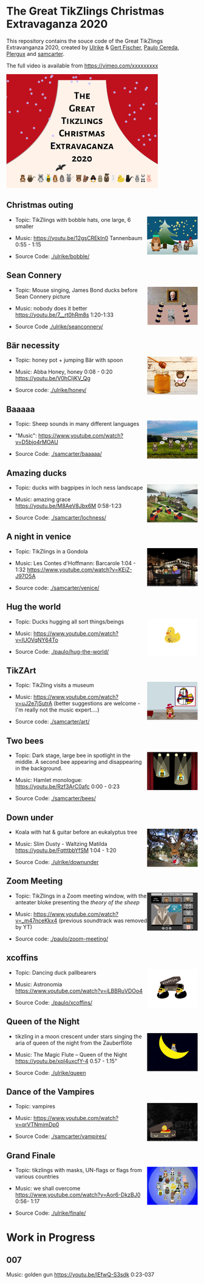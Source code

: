 # The Great TikZlings Christmas Extravaganza 2020

This repository contains the souce code of the Great TikZlings Extravanganza 2020, created by [Ulrike](https://github.com/u-fischer) & [Gert Fischer](https://github.com/g-fischer), [Paulo Cereda](https://github.com/cereda), [Plergux](https://github.com/Plergux) and [samcarter](https://github.com/samcarter).

The full video is available from https://vimeo.com/xxxxxxxxx

<a href="https://vimeo.com/xxxxxxxxx"><img src="./storyboard/previews/title.png" height="300"></a>

## Christmas outing

<img align="right" src="./storyboard/previews/bobble.png" height="100">

- Topic: TikZlings with bobble hats, one large, 6 smaller

- Music: https://youtu.be/12gsCREkIn0  Tannenbaum 0:55 - 1:15

- Source Code: [./ulrike/bobble/](https://github.com/samcarter/Extravaganza2020/tree/master/ulrike/bobble)

## Sean Connery 

<img align="right" src="./storyboard/previews/seanconnery.png" height="100">

- Topic: Mouse singing, James Bond ducks before Sean Connery picture

- Music: nobody does it better https://youtu.be/7__rt0hRm8s 1:20-1:33

- Source Code [./ulrike/seanconnery/](https://github.com/samcarter/Extravaganza2020/tree/master/ulrike/seanconnery)

## Bär necessity 

<img align="right" src="./storyboard/previews/honey.png" height="100">

- Topic: honey pot + jumping Bär with spoon

- Music: Abba Honey, honey 0:08 - 0:20 https://youtu.be/V0hCIjKV_Qg 

- Source code: [./ulrike/honey/](https://github.com/samcarter/Extravaganza2020/tree/master/ulrike/honey)

## Baaaaa

<img align="right" src="./storyboard/previews/baaaaa.png" height="100">

- Topic: Sheep sounds in many different languages

- "Music": https://www.youtube.com/watch?v=D5bjo4rMOAU

- Source Code: [./samcarter/baaaaa/](https://github.com/samcarter/Extravaganza2020/tree/master/samcarter/baaaaa)

## Amazing ducks

<img align="right" src="./storyboard/previews/lochness.png" height="100">

- Topic: ducks with bagpipes in loch ness landscape

- Music: amazing grace https://youtu.be/M8AeV8Jbx6M 0:58-1:23

- Source Code: [./samcarter/lochness/](https://github.com/samcarter/Extravaganza2020/tree/master/samcarter/lochness)

## A night in venice

<img align="right" src="./storyboard/previews/venice.png" height="100">

- Topic: TikZlings in a Gondola 

- Music: Les Contes d'Hoffmann: Barcarole 1:04 - 1:32 https://www.youtube.com/watch?v=KEiZ-J97O5A

- Source code: [./samcarter/venice/](https://github.com/samcarter/Extravaganza2020/tree/master/samcarter/venice)

## Hug the world 

<img align="right" src="./storyboard/previews/hug-the-world.png" height="100">

- Topic: Ducks hugging all sort things/beings

- Music: https://www.youtube.com/watch?v=IUOVqNY64To

- Source Code: [./paulo/hug-the-world/](https://github.com/samcarter/Extravaganza2020/tree/master/paulo/hug-the-world)

## TikZArt

<img align="right" src="./storyboard/previews/art.png" height="100">

- Topic: TikZling visits a museum

- Music: https://www.youtube.com/watch?v=uJ2e7jSutrA (better suggestions are welcome - I'm really not the music expert....)

- Source code: [./samcarter/art/](https://github.com/samcarter/Extravaganza2020/tree/master/samcarter/art)

## Two bees 

<img align="right" src="./storyboard/previews/bees.png" height="100">

- Topic: Dark stage, large bee in spotlight in the middle. A second bee appearing and disappearing in the background. 

- Music: Hamlet monologue: https://youtu.be/Rzf3ArC0afc 0:00 - 0:23

- Source Code: [./samcarter/bees/](https://github.com/samcarter/Extravaganza2020/tree/master/samcarter/bess)

## Down under

<img align="right" src="./storyboard/previews/downunder.png" height="100">

- Koala with hat & guitar before an eukalyptus tree

- Music: Slim Dusty - Waltzing Matilda https://youtu.be/FqtttbbYfSM 1:04 - 1:20

- Source Code: [./ulrike/downunder](https://github.com/samcarter/Extravaganza2020/tree/master/ulrike/downunder)

## Zoom Meeting

<img align="right" src="./storyboard/previews/tikzlings-meeting.png" height="100">

- Topic: TikZlings in a Zoom meeting window, with the anteater bloke presenting the _theory of the sheep_

- Music: https://www.youtube.com/watch?v=_m47nceKkx4 (previous soundtrack was removed by YT)

- Source code: [./paulo/zoom-meeting/](https://github.com/samcarter/Extravaganza2020/tree/master/paulo/zoom-meeting)

## xcoffins

<img align="right" src="./storyboard/previews/xcoffins.png" height="100">

- Topic: Dancing duck pallbearers

- Music: Astronomia https://www.youtube.com/watch?v=iLBBRuVDOo4

- Source Code: [./paulo/xcoffins/](https://github.com/samcarter/Extravaganza2020/tree/master/paulo/xcoffins)

## Queen of the Night

<img align="right" src="./storyboard/previews/queen.png" height="100">

- tikzling in a moon crescent under stars singing the aria of queen of the night from the Zauberflöte

- Music: The Magic Flute – Queen of the Night https://youtu.be/xpI4uxcfY-4 0.57 - 1.15"

- Source Code: [./ulrike/queen](https://github.com/samcarter/Extravaganza2020/tree/master/ulrike/queen)

## Dance of the Vampires

<img align="right" src="./storyboard/previews/vampires.png" height="100">

- Topic: vampires

- Music: https://www.youtube.com/watch?v=qrVTNmimDp0

- Source Code: [./samcarter/vampires/](https://github.com/samcarter/Extravaganza2020/tree/master/samcarter/vampires)

## Grand Finale

<img align="right" src="./storyboard/previews/finale.png" height="100">

- Topic: tikzlings with masks, UN-flags or flags from various countries

- Music: we shall overcome https://www.youtube.com/watch?v=Aor6-DkzBJ0 0:56- 1:17

- Source Code: [./ulrike/finale/](https://github.com/samcarter/Extravaganza2020/tree/master/ulrike/finale)

# Work in Progress

## 007

Music: golden gun https://youtu.be/lEfwQ-S3sdk 0:23-037
